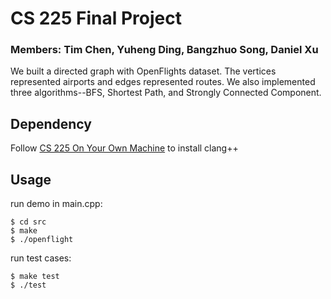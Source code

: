 # CS 225 Final Project
### Members: Tim Chen, Yuheng Ding, Bangzhuo Song, Daniel Xu

    
We built a directed graph with OpenFlights dataset. The vertices represented airports and edges represented routes. We also implemented three algorithms--BFS, Shortest Path, and Strongly Connected Component.

## Dependency
Follow [CS 225 On Your Own Machine](https://courses.engr.illinois.edu/cs225/fa2020/resources/own-machine/) to install clang++

## Usage
run demo in main.cpp:
```
$ cd src
$ make
$ ./openflight
```
run test cases:
```
$ make test
$ ./test
```

